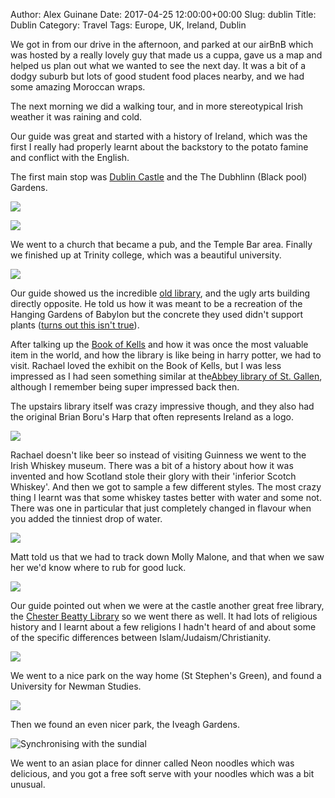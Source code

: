 Author: Alex Guinane
Date: 2017-04-25 12:00:00+00:00
Slug: dublin
Title: Dublin
Category: Travel
Tags: Europe, UK, Ireland, Dublin

We got in from our drive in the afternoon, and parked at our airBnB which was hosted by a really lovely guy that made us a cuppa, gave us a map and helped us plan out what we wanted to see the next day. It was a bit of a dodgy suburb but lots of good student food places nearby, and we had some amazing Moroccan wraps.

The next morning we did a walking tour, and in more stereotypical Irish weather it was raining and cold.

Our guide was great and started with a history of Ireland, which was the first I really had properly learnt about the backstory to the potato famine and conflict with the English.

The first main stop was [Dublin Castle](https://en.wikipedia.org/wiki/Dublin_Castle) and the The Dubhlinn (Black pool) Gardens.

![](/images/2017/2017-04-25-dublin/castle1.JPG)

![](/images/2017/2017-04-25-dublin/castle3.jpg)

We went to a church that became a pub, and the Temple Bar area. Finally we finished up at Trinity college, which was a beautiful university.

![](/images/2017/2017-04-25-dublin/trinity.JPG)

Our guide showed us the incredible [old library](https://en.wikipedia.org/wiki/Trinity_College_Library), and the ugly arts building directly opposite. He told us how it was meant to be a recreation of the Hanging Gardens of Babylon but the concrete they used didn't support plants ([turns out this isn't true](http://www.universitytimes.ie/2017/01/trinitys-arts-building-often-condemned-and-surrounded-by-myth/)).

After talking up the [Book of Kells](https://en.wikipedia.org/wiki/Book_of_Kells) and how it was once the most valuable item in the world, and how the library is like being in harry potter, we had to visit. Rachael loved the exhibit on the Book of Kells, but I was less impressed as I had seen something similar at the[Abbey library of St. Gallen](posts/2010/sankt-gallen), although I remember being super impressed back then.

The upstairs library itself was crazy impressive though, and they also had the original Brian Boru's Harp that often represents Ireland as a logo.

![](/images/2017/2017-04-25-dublin/library1.jpg)

Rachael doesn't like beer so instead of visiting Guinness we went to the Irish Whiskey museum. There was a bit of a history about how it was invented and how Scotland stole their glory with their 'inferior Scotch Whiskey'. And then we got to sample a few different styles. The most crazy thing I learnt was that some whiskey tastes better with water and some not. There was one in particular that just completely changed in flavour when you added the tinniest drop of water.

![](/images/2017/2017-04-25-dublin/whiskey1.jpg)

Matt told us that we had to track down Molly Malone, and that when we saw her we'd know where to rub for good luck.

![](/images/2017/2017-04-25-dublin/molly.jpg)

Our guide pointed out when we were at the castle another great free library, the [Chester Beatty Library](https://en.wikipedia.org/wiki/Chester_Beatty_Library) so we went there as well. It had lots of religious history and I learnt about a few religions I hadn't heard of and about some of the specific differences between Islam/Judaism/Christianity.

![](/images/2017/2017-04-25-dublin/library2.jpg)

We went to a nice park on the way home (St Stephen's Green), and found a University for Newman Studies.

![](/images/2017/2017-04-25-dublin/newman_studies.JPG)

Then we found an even nicer park, the Iveagh Gardens.

![](/images/2017/2017-04-25-dublin/sundial.JPG "Synchronising with the sundial")

We went to an asian place for dinner called Neon noodles which was delicious, and you got a free soft serve with your noodles which was a bit unusual.
